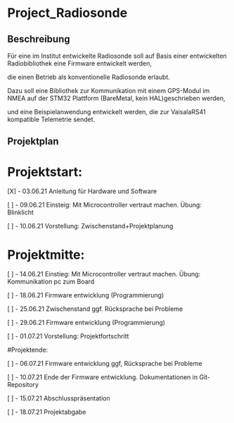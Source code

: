 # Project_Radiosonde

## Beschreibung

Für eine im Institut entwickelte Radiosonde soll auf Basis einer entwickelten Radiobibliothek eine Firmware entwickelt werden,

die einen Betrieb als konventionelle Radiosonde erlaubt. 

Dazu soll eine Bibliothek zur Kommunikation mit einem GPS-Modul im NMEA auf der STM32 Plattform (BareMetal, kein HAL)geschrieben werden,

und eine Beispielanwendung entwickelt werden, die zur VaisalaRS41 kompatible Telemetrie sendet.

## Projektplan

# Projektstart:

[X]	- 03.06.21	Anleitung für Hardware und Software													
	
[ ]	- 09.06.21	Einsteig: Mit Microcontroller vertraut machen. Übung: Blinklicht					
	
[ ]	- 10.06.21	Vorstellung: Zwischenstand+Projektplanung											
	
	
# Projektmitte:

[ ]	- 14.06.21	Einstieg: Mit Microcontroller vertraut machen. Übung: Kommunikation pc zum Board	
	
[ ]	- 18.06.21	Firmware entwicklung (Programmierung)												
	
[ ]	- 25.06.21	Zwischenstand ggf. Rücksprache bei Probleme											
	
[ ]	- 29.06.21	Firmware entwicklung (Programmierung)												
	
[ ]	- 01.07.21	Vorstellung: Projektfortschritt														
	

#Projektende:

[ ]	- 06.07.21	Firmware entwicklung ggf, Rücksprache bei Probleme									
	
[ ]	- 10.07.21	Ende der Firmware entwicklung. Dokumentationen in Git-Repository					
	
[ ]	- 15.07.21	Abschlusspräsentation																
	
[ ]	- 18.07.21	Projektabgabe																		
	

